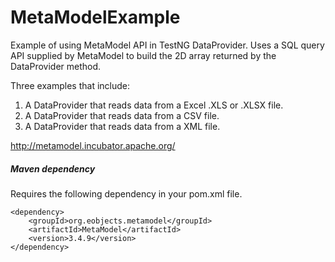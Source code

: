 MetaModelExample
================

Example of using MetaModel API in TestNG DataProvider.   Uses a SQL query API supplied by MetaModel to build the 2D array returned by the DataProvider method.

Three examples that include:

1. A DataProvider that reads data from a Excel .XLS or .XLSX file.
2. A DataProvider that reads data from a CSV file.
3. A DataProvider that reads data from a XML file.

http://metamodel.incubator.apache.org/

##### Maven dependency

Requires the following dependency in your pom.xml file.
```
<dependency>
    <groupId>org.eobjects.metamodel</groupId>
    <artifactId>MetaModel</artifactId>
    <version>3.4.9</version>
</dependency>
```


